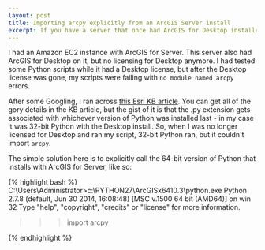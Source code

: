 ```yaml
---
layout: post
title: Importing arcpy explicitly from an ArcGIS Server install 
excerpt: If you have a server that once had ArcGIS for Desktop installed, but now only Server, you may have issues importing arcpy.
---
```


I had an Amazon EC2 instance with ArcGIS for Server. This server also had 
ArcGIS for Desktop on it, but no licensing for Desktop anymore. I had tested 
some Python scripts while it had a Desktop license, but after the Desktop 
license was gone, my scripts were failing with ``no module named arcpy`` 
errors. 

After some Googling, I ran across [this Esri KB article](http://support.esri.com/es/knowledgebase/techarticles/detail/40838). 
You can get all of the gory details in the KB article, but the gist of it is 
that the .py extension gets associated with whichever version of Python was installed 
last - in my case it was 32-bit Python with the Desktop install. So, when I was 
no longer licensed for Desktop and ran my script, 32-bit Python ran, but it 
couldn't import ``arcpy``. 

The simple solution here is to explicitly call the 64-bit version of Python that 
installs with ArcGIS for Server, like so:

{% highlight bash %}
C:\Users\Administrator>c:\PYTHON27\ArcGISx6410.3\python.exe
Python 2.7.8 (default, Jun 30 2014, 16:08:48) [MSC v.1500 64 bit (AMD64)] on win
32
Type "help", "copyright", "credits" or "license" for more information.
>>> import arcpy
>>>
{% endhighlight %}